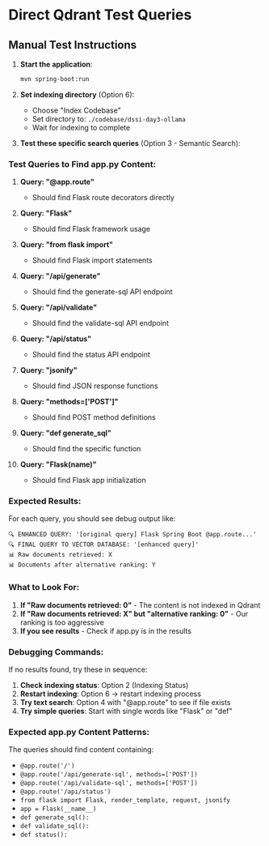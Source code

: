 # Direct Qdrant Test Queries

## Manual Test Instructions

1. **Start the application**:
   ```bash
   mvn spring-boot:run
   ```

2. **Set indexing directory** (Option 6):
   - Choose "Index Codebase" 
   - Set directory to: `./codebase/dssi-day3-ollama`
   - Wait for indexing to complete

3. **Test these specific search queries** (Option 3 - Semantic Search):

### Test Queries to Find app.py Content:

1. **Query: "@app.route"**
   - Should find Flask route decorators directly

2. **Query: "Flask"**
   - Should find Flask framework usage

3. **Query: "from flask import"**
   - Should find Flask import statements

4. **Query: "/api/generate"**
   - Should find the generate-sql API endpoint

5. **Query: "/api/validate"**
   - Should find the validate-sql API endpoint

6. **Query: "/api/status"**
   - Should find the status API endpoint

7. **Query: "jsonify"**
   - Should find JSON response functions

8. **Query: "methods=['POST']"**
   - Should find POST method definitions

9. **Query: "def generate_sql"**
   - Should find the specific function

10. **Query: "Flask(__name__)"**
    - Should find Flask app initialization

### Expected Results:

For each query, you should see debug output like:
```
🔍 ENHANCED QUERY: '[original query] Flask Spring Boot @app.route...'
🔍 FINAL QUERY TO VECTOR DATABASE: '[enhanced query]'
📊 Raw documents retrieved: X
📊 Documents after alternative ranking: Y
```

### What to Look For:

1. **If "Raw documents retrieved: 0"** - The content is not indexed in Qdrant
2. **If "Raw documents retrieved: X" but "alternative ranking: 0"** - Our ranking is too aggressive
3. **If you see results** - Check if app.py is in the results

### Debugging Commands:

If no results found, try these in sequence:

1. **Check indexing status**: Option 2 (Indexing Status)
2. **Restart indexing**: Option 6 → restart indexing process
3. **Try text search**: Option 4 with "@app.route" to see if file exists
4. **Try simple queries**: Start with single words like "Flask" or "def"

### Expected app.py Content Patterns:

The queries should find content containing:
- `@app.route('/')`
- `@app.route('/api/generate-sql', methods=['POST'])`
- `@app.route('/api/validate-sql', methods=['POST'])`
- `@app.route('/api/status')`
- `from flask import Flask, render_template, request, jsonify`
- `app = Flask(__name__)`
- `def generate_sql():`
- `def validate_sql():`
- `def status():`